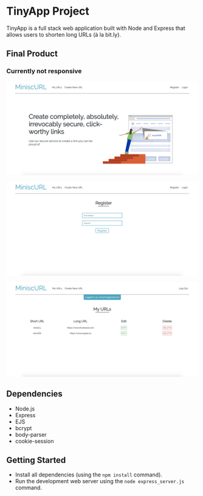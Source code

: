 # TinyApp Project

TinyApp is a full stack web application built with Node and Express that allows users to shorten long URLs (à la bit.ly).

## Final Product

### Currently not responsive
!["The home page of the app (not responsive at the moment). Image 'borrowed' from bit.ly"](public/images/home.png "Home Page")

!["The registering page"](public/images/register.png "Register Page")

!["The main user URL page"](public/images/urls.png "URL Page")

## Dependencies

- Node.js
- Express
- EJS
- bcrypt
- body-parser
- cookie-session

## Getting Started

- Install all dependencies (using the `npm install` command).
- Run the development web server using the `node express_server.js` command.
